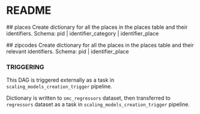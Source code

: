 # README

## places
Create dictionary for all the places in the places table and their identifiers. Schema: pid | identifier_category | identifier_place

## zipcodes
Create dictionary for all the places in the places table and their relevant identifiers. Schema: pid | identifier_place

### TRIGGERING
This DAG is triggered externally as a task in `scaling_models_creation_trigger` pipeline.

Dictionary is written to `smc_regressors` dataset, then transferred to `regressors` dataset as a task in `scaling_models_creation_trigger` pipeline.
